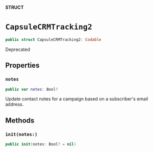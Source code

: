 **STRUCT**

# `CapsuleCRMTracking2`

```swift
public struct CapsuleCRMTracking2: Codable
```

Deprecated

## Properties
### `notes`

```swift
public var notes: Bool?
```

Update contact notes for a campaign based on a subscriber&#x27;s email address.

## Methods
### `init(notes:)`

```swift
public init(notes: Bool? = nil)
```
